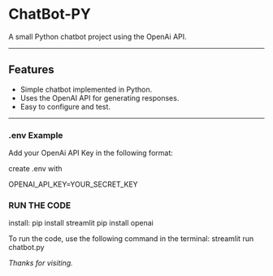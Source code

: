 # ChatBot-PY

A small Python chatbot project using the OpenAi API.

---

## Features

- Simple chatbot implemented in Python.
- Uses the OpenAI API for generating responses.
- Easy to configure and test.

---

### .env Example

Add your OpenAi API Key in the following format:

create .env with

OPENAI_API_KEY=YOUR_SECRET_KEY

### RUN THE CODE

install: 
pip install streamlit
pip install openai

To run the code, use the following command in the terminal: streamlit run chatbot.py

_Thanks for visiting._

